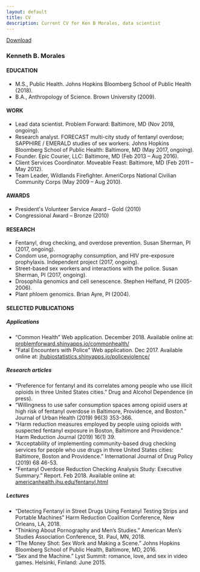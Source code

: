 ```yaml
---
layout: default
title: CV
description: Current CV for Ken B Morales, data scientist
---
```


<a href="/files/kbmorales_cv.pdf" target = "_blank">Download</a>

### Kenneth B. Morales

#### EDUCATION

* M.S., Public Health. Johns Hopkins Bloomberg School of Public Health (2018).
* B.A., Anthropology of Science. Brown University (2009).

#### WORK

* Lead data scientist. Problem Forward: Baltimore, MD (Nov 2018, ongoing).
* Research analyst. FORECAST multi-city study of fentanyl overdose; SAPPHIRE / EMERALD studies of sex workers. Johns Hopkins Bloomberg School of Public Health: Baltimore, MD (May 2017, ongoing).
* Founder. Epic Courier, LLC: Baltimore, MD (Feb 2013 – Aug 2016).
* Client Services Coordinator. Moveable Feast: Baltimore, MD (Feb 2011 – May 2012).
* Team Leader, Wildlands Firefighter. AmeriCorps National Civilian Community Corps (May 2009 – Aug 2010).

#### AWARDS

- President's Volunteer Service Award – Gold (2010)
- Congressional Award – Bronze (2010)

#### RESEARCH

- Fentanyl, drug checking, and overdose prevention. Susan Sherman, PI (2017, ongoing).
- Condom use, pornography consumption, and HIV pre-exposure prophylaxis. Independent project (2017, ongoing).
- Street-based sex workers and interactions with the police. Susan Sherman, PI (2017, ongoing).
- Drosophila genomics and cell senescence. Stephen Helfand, PI (2005-2006).
- Plant phloem genomics. Brian Ayre, PI (2004).

#### SELECTED PUBLICATIONS

##### Applications

- “Common Health” Web application. December 2018. Available online at: [problemforward.shinyapps.io/commonhealth/](https://problemforward.shinyapps.io/commonhealth/)
- “Fatal Encounters with Police” Web application. Dec 2017. Available online at: [jhubiostatistics.shinyapps.io/policeviolence/](https://jhubiostatistics.shinyapps.io/policeviolence/)

##### Research articles

- “Preference for fentanyl and its correlates among people who use illicit opioids in three United States cities.” Drug and Alcohol Dependence (in press).
- “Willingness to use safer consumption spaces among opioid users at high risk of fentanyl overdose in Baltimore, Providence, and Boston.” Journal of Urban Health (2019) 96(3) 353-366.
- “Harm reduction measures employed by people using opioids with suspected fentanyl exposure in Boston, Baltimore and Providence.” Harm Reduction Journal (2019) 16(1) 39.
- “Acceptability of implementing community-based drug checking services for people who use drugs in three United States cities: Baltimore, Boston and Providence.” International Journal of Drug Policy (2019) 68 46-53.
- “Fentanyl Overdose Reduction Checking Analysis Study: Executive Summary.” Report. Feb 2018. Available online at: [americanhealth.jhu.edu/fentanyl.html](http://americanhealth.jhu.edu/fentanyl.html)

##### Lectures

- “Detecting Fentanyl in Street Drugs Using Fentanyl Testing Strips and Portable Machines” Harm Reduction Coalition Conference, New Orleans, LA, 2018.
- “Thinking About Pornography and Men’s Studies.” American Men’s Studies Association Conference, St. Paul, MN, 2018.
- “The Money Shot: Sex Work and Making a Scene.” Johns Hopkins Bloomberg School of Public Health, Baltimore, MD, 2016.
- “Sex and the Machine.” Lyst Summit: romance, love, and sex in video games. Helsinki, Finland: June 2015.
